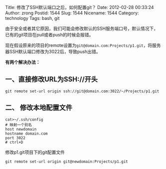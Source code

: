 Title: 修改了SSH默认端口之后，如何配置git？
Date: 2012-02-28 00:33:24
Author: zrong
Postid: 1544
Slug: 1544
Nicename: 1544
Category: technology
Tags: bash, git

由于安全或者其它原因，我们可能会修改默认的SSH服务端口号，默认情况下，已有的git项目在pull或者push的时候会报错。

现在假设原来的项目的remote设置为`git@domain.com:Projects/p1.git`，将服务器SSH默认端口修改为3022后，导致push出错。

**有两个解决办法：**<!--more-->

一、直接修改URL为SSH://开头
---------------------------

``` {lang="BASH"}
git remote set-url origin ssh://git@domain.com:3022/~/Projects/p1.git
```

二、 修改本地配置文件
---------------------

``` {lang="BASH"}
cat>~/.ssh/config
# 映射一个别名
host newdomain
hostname domain.com
port 3022
# ctrl+D
```

修改p1.git项目下的git配置文件

``` {lang="BASH"}
git remote set-url origin git@newdomain:Projects/p1.git
```
